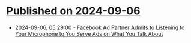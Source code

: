 # [Published on 2024-09-06](index.md)

* [2024-09-06, 05:29:00](https://soylentnews.org/article.pl?sid=24/09/04/150219&from=rss) - [Facebook Ad Partner Admits to Listening to Your Microphone to You Serve Ads on What You Talk About](https://soylentnews.org/article.pl?sid=24/09/04/150219&from=rss)

